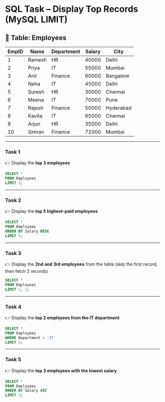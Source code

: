# SQL Task – Display Top Records (MySQL LIMIT)

## 📌 Table: Employees

| EmpID | Name   | Department | Salary | City      |
| ----- | ------ | ---------- | ------ | --------- |
| 1     | Ramesh | HR         | 40000  | Delhi     |
| 2     | Priya  | IT         | 55000  | Mumbai    |
| 3     | Anil   | Finance    | 60000  | Bangalore |
| 4     | Neha   | IT         | 45000  | Delhi     |
| 5     | Suresh | HR         | 30000  | Chennai   |
| 6     | Meena  | IT         | 70000  | Pune      |
| 7     | Rajesh | Finance    | 50000  | Hyderabad |
| 8     | Kavita | IT         | 65000  | Chennai   |
| 9     | Arjun  | HR         | 35000  | Delhi     |
| 10    | Simran | Finance    | 72000  | Mumbai    |

---

### **Task 1**

👉 Display the **top 3 employees**

```sql
SELECT * 
FROM Employees
LIMIT 3;
```

---

### **Task 2**

👉 Display the **top 5 highest-paid employees**

```sql
SELECT * 
FROM Employees
ORDER BY Salary DESC
LIMIT 5;
```

---

### **Task 3**

👉 Display the **2nd and 3rd employees** from the table (skip the first record, then fetch 2 records)

```sql
SELECT * 
FROM Employees
LIMIT 1, 2;
```

---

### **Task 4**

👉 Display the **top 2 employees from the IT department**

```sql
SELECT * 
FROM Employees
WHERE Department = 'IT'
LIMIT 2;
```

---

### **Task 5**

👉 Display the **top 3 employees with the lowest salary**

```sql
SELECT * 
FROM Employees
ORDER BY Salary ASC
LIMIT 3;
```
